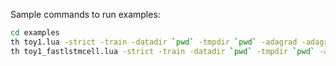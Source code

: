 Sample commands to run examples:
```bash
cd examples
th toy1.lua -strict -train -datadir `pwd` -tmpdir `pwd` -adagrad -adagrad_learningRate 0.1
th toy1_fastlstmcell.lua -strict -train -datadir `pwd` -tmpdir `pwd` -adagrad -adagrad_learningRate 0.1 -cuda
```
